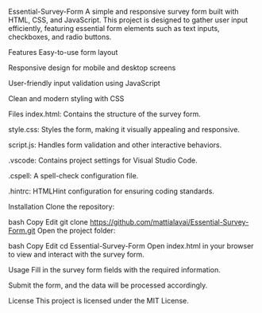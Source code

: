 Essential-Survey-Form
A simple and responsive survey form built with HTML, CSS, and JavaScript. This project is designed to gather user input efficiently, featuring essential form elements such as text inputs, checkboxes, and radio buttons.

Features
Easy-to-use form layout

Responsive design for mobile and desktop screens

User-friendly input validation using JavaScript

Clean and modern styling with CSS

Files
index.html: Contains the structure of the survey form.

style.css: Styles the form, making it visually appealing and responsive.

script.js: Handles form validation and other interactive behaviors.

.vscode: Contains project settings for Visual Studio Code.

.cspell: A spell-check configuration file.

.hintrc: HTMLHint configuration for ensuring coding standards.

Installation
Clone the repository:

bash
Copy
Edit
git clone https://github.com/mattialavai/Essential-Survey-Form.git
Open the project folder:

bash
Copy
Edit
cd Essential-Survey-Form
Open index.html in your browser to view and interact with the survey form.

Usage
Fill in the survey form fields with the required information.

Submit the form, and the data will be processed accordingly.

License
This project is licensed under the MIT License.

